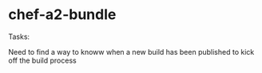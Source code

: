 # chef-a2-bundle

Tasks:

Need to find a way to knoww when a new build has been published to kick off the build process
